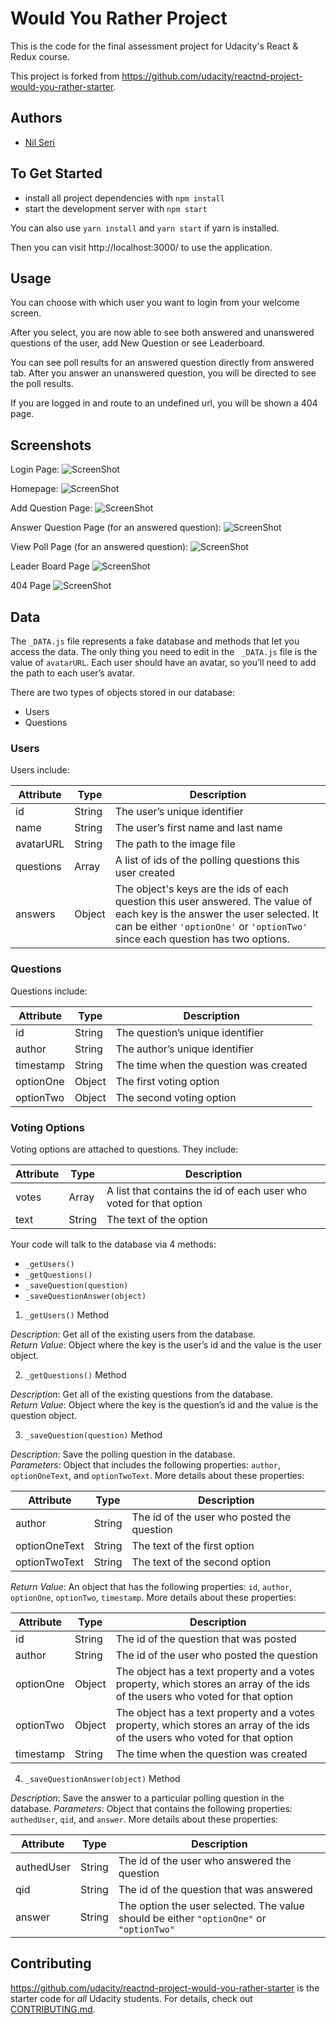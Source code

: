 # Would You Rather Project

This is the code for the final assessment project for Udacity's React & Redux course.

This project is forked from https://github.com/udacity/reactnd-project-would-you-rather-starter.

## Authors

- [Nil Seri](https://github.com/nilseri01)

## To Get Started

- install all project dependencies with `npm install`
- start the development server with `npm start`

You can also use `yarn install` and `yarn start` if yarn is installed.

Then you can visit http://localhost:3000/ to use the application.

## Usage

You can choose with which user you want to login from your welcome screen.

After you select, you are now able to see both answered and unanswered questions of the user, add New Question or see Leaderboard.

You can see poll results for an answered question directly from answered tab. After you answer an unanswered question, you will be directed to see the poll results.

If you are logged in and route to an undefined url, you will be shown a 404 page.

## Screenshots

Login Page:
![ScreenShot](https://raw.github.com/nilseri01/udacity-would-you-rather-react/master/screenshots/login-page.png)

Homepage:
![ScreenShot](https://raw.github.com/nilseri01/udacity-would-you-rather-react/master/screenshots/homepage.png)

Add Question Page:
![ScreenShot](https://raw.github.com/nilseri01/udacity-would-you-rather-react/master/screenshots/new-question.png)

Answer Question Page (for an answered question):
![ScreenShot](https://raw.github.com/nilseri01/udacity-would-you-rather-react/master/screenshots/answer-question.png)

View Poll Page (for an answered question):
![ScreenShot](https://raw.github.com/nilseri01/udacity-would-you-rather-react/master/screenshots/view-poll.png)

Leader Board Page
![ScreenShot](https://raw.github.com/nilseri01/udacity-would-you-rather-react/master/screenshots/leader-board.png)

404 Page
![ScreenShot](https://raw.github.com/nilseri01/udacity-would-you-rather-react/master/screenshots/not-found.png)

## Data

The `_DATA.js` file represents a fake database and methods that let you access the data. The only thing you need to edit in the ` _DATA.js` file is the value of `avatarURL`. Each user should have an avatar, so you’ll need to add the path to each user’s avatar.

There are two types of objects stored in our database:

- Users
- Questions

### Users

Users include:

| Attribute | Type   | Description                                                                                                                                                                                                    |
| --------- | ------ | -------------------------------------------------------------------------------------------------------------------------------------------------------------------------------------------------------------- |
| id        | String | The user’s unique identifier                                                                                                                                                                                   |
| name      | String | The user’s first name and last name                                                                                                                                                                            |
| avatarURL | String | The path to the image file                                                                                                                                                                                     |
| questions | Array  | A list of ids of the polling questions this user created                                                                                                                                                       |
| answers   | Object | The object's keys are the ids of each question this user answered. The value of each key is the answer the user selected. It can be either `'optionOne'` or `'optionTwo'` since each question has two options. |

### Questions

Questions include:

| Attribute | Type   | Description                            |
| --------- | ------ | -------------------------------------- |
| id        | String | The question’s unique identifier       |
| author    | String | The author’s unique identifier         |
| timestamp | String | The time when the question was created |
| optionOne | Object | The first voting option                |
| optionTwo | Object | The second voting option               |

### Voting Options

Voting options are attached to questions. They include:

| Attribute | Type   | Description                                                        |
| --------- | ------ | ------------------------------------------------------------------ |
| votes     | Array  | A list that contains the id of each user who voted for that option |
| text      | String | The text of the option                                             |

Your code will talk to the database via 4 methods:

- `_getUsers()`
- `_getQuestions()`
- `_saveQuestion(question)`
- `_saveQuestionAnswer(object)`

1. `_getUsers()` Method

_Description_: Get all of the existing users from the database.  
_Return Value_: Object where the key is the user’s id and the value is the user object.

2. `_getQuestions()` Method

_Description_: Get all of the existing questions from the database.  
_Return Value_: Object where the key is the question’s id and the value is the question object.

3. `_saveQuestion(question)` Method

_Description_: Save the polling question in the database.  
_Parameters_: Object that includes the following properties: `author`, `optionOneText`, and `optionTwoText`. More details about these properties:

| Attribute     | Type   | Description                                |
| ------------- | ------ | ------------------------------------------ |
| author        | String | The id of the user who posted the question |
| optionOneText | String | The text of the first option               |
| optionTwoText | String | The text of the second option              |

_Return Value_: An object that has the following properties: `id`, `author`, `optionOne`, `optionTwo`, `timestamp`. More details about these properties:

| Attribute | Type   | Description                                                                                                                  |
| --------- | ------ | ---------------------------------------------------------------------------------------------------------------------------- |
| id        | String | The id of the question that was posted                                                                                       |
| author    | String | The id of the user who posted the question                                                                                   |
| optionOne | Object | The object has a text property and a votes property, which stores an array of the ids of the users who voted for that option |
| optionTwo | Object | The object has a text property and a votes property, which stores an array of the ids of the users who voted for that option |
| timestamp | String | The time when the question was created                                                                                       |

4. `_saveQuestionAnswer(object)` Method

_Description_: Save the answer to a particular polling question in the database.
_Parameters_: Object that contains the following properties: `authedUser`, `qid`, and `answer`. More details about these properties:

| Attribute  | Type   | Description                                                                             |
| ---------- | ------ | --------------------------------------------------------------------------------------- |
| authedUser | String | The id of the user who answered the question                                            |
| qid        | String | The id of the question that was answered                                                |
| answer     | String | The option the user selected. The value should be either `"optionOne"` or `"optionTwo"` |

## Contributing

https://github.com/udacity/reactnd-project-would-you-rather-starter is the starter code for _all_ Udacity students. For details, check out [CONTRIBUTING.md](https://github.com/udacity/reactnd-project-would-you-rather-starter/blob/master/CONTRIBUTING.md).
